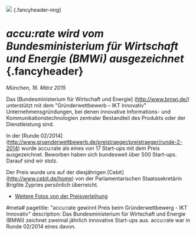 ![](/img/accurate-bild-2.jpg) {.fancyheader-img}
# *accu:rate wird vom Bundesministerium für Wirtschaft und Energie (BMWi) ausgezeichnet* {.fancyheader}

*München, 16. März 2015*

Das [Bundesministerium für Wirtschaft und Energie] (http://www.bmwi.de/) unterstützt mit dem "Gründerwettbewerb – IKT Innovativ" 
Unternehmensgründungen, bei denen innovative Informations- und Kommunikationstechnologien zentraler Bestandteil des Produkts 
oder der Dienstleistung sind.

In der [Runde 02/2014] (http://www.gruenderwettbewerb.de/preistraeger/preistraeger/runde-2-2014) wurde accu:rate als eines von 
17 Start-ups mit dem Preis ausgezeichnet. Beworben haben sich bundesweit über
500 Start-ups. Darauf sind wir stolz.

Der Preis wurde uns auf der diesjährigen [Cebit] (http://www.cebit.de/home) von der Parlamentarischen Staatssekretärin Brigitte Zypries persönlich überreicht.

* [Weitere Fotos von der Preisverleihung](http://www.gruenderwettbewerb.de/presse/fotos?b_start:int=20)


#meta#
pagetitle: "accu:rate gewinnt Preis beim Gründerwettbewerg - IKT Innovativ"
description: Das Bundesministerium für Wirtschaft und Energie (BMWi) zeichnet zweimal jährlich innovative Start-ups aus. accu:rate war in Runde 02/2014 eines davon.

